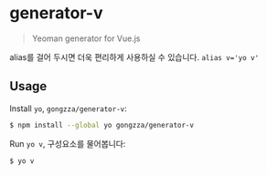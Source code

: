 # generator-v
> Yeoman generator for Vue.js

alias를 걸어 두시면 더욱 편리하게 사용하실 수 있습니다. `alias v='yo v'`

## Usage
Install `yo`, `gongzza/generator-v`:
``` bash
$ npm install --global yo gongzza/generator-v
```

Run `yo v`, 구성요소를 물어봅니다:
``` bash
$ yo v
```

<!--

## Generators
Available generators:
* [App](#app)
* [Component](#component)

<a name="app"></a>
### App
생성에 필요한 정보를 물어봅니다.

입력받은 정보를 `.yo-rc.json`에 저장합니다.

##### Example:
``` bash
$ yo v
```

##### Prompts
Enter is end
```
source path(./app/src)?
component members?
o el
o templates
o props
o data
o computed
o methods
o components
life cycles?
o created
o beforeMount
o mounted
o beforeUpdate
o updated
o beforeDestroy
o destroyed
tempate lang?
o html
o pug
o jade
style lang?
o css
o sass
o scss
append style scoped(Y/n)?
default imports?
o vue
Enter your imports(ex:import Vue from 'vue'):
test specs path(./test/unit/specs)?
default imports?
o vue
o axios
o axios-mock-adapter
o should
o expect
o chai
o sinon
o should-sinon
o chai-sinon
Enter your imports(ex:import Vue from 'vue')?
```

<a name="component"></a>
### Component
컴포넌트와 테스트케이스를 생성합니다.

##### Example:
``` bash
$ yo v:comp name
```

##### Options
- --skip-import: component를 생성할 때 import 구문을 넣지 않습니다.
- --skip-member: 옵션으로 지정한 맴버들을 추가하지 않는다. 단, 파라메터로 넘겨주는 맴버들은 추가한다.
- --skip-life-cycle: 옵션으로 지정한 life-cycle 메소드들을 추가하지 않는다. 단, 파라메터로 넘겨주는 매소드들은 추가한다.
- --skip-test: 테스트 케이스를 생성하지 않습니다.
- --skip-test-import: 테스트 케이스를 생성하면서 import 구문을 넣지 않습니다.

##### Produces `app/src/components/Name.vue`:
``` html
<template>

</template>
<script>
export default {
}
</script>
<style scoped>
</style>
```

##### Produces `app/test/unit/specs/components/Name.spec.js`:
``` js
import Name from 'src/components/Name.vue'
import ...

describe('Name.vue', () => {
  it('works')
})
```
-->
